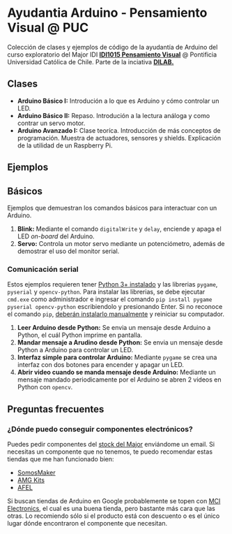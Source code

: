 # Ayudantia Arduino - Pensamiento Visual @ PUC
Colección de clases y ejemplos de código de la ayudantía de Arduino del curso exploratorio del Major IDI **[IDI1015 Pensamiento Visual](http://catalinacortazar.com/PensamientoVisual/)** @ Pontificia Universidad Católica de Chile. Parte de la inciativa **[DILAB.](https://www.di-lab.cl/)**

## Clases
* **Arduino Básico I:** Introdución a lo que es Arduino y cómo controlar un LED.
* **Arduino Básico II:** Repaso. Introdución a la lectura análoga y como contrar un servo motor.
* **Arduino Avanzado I:** Clase teoríca. Introducción de más conceptos de programación. Muestra de actuadores, sensores y shields. Explicación de la utilidad de un Raspberry Pi.

## Ejemplos
## Básicos
Ejemplos que demuestran los comandos básicos para interactuar con un Arduino.
1. **Blink:** Mediante el comando ``digitalWrite`` y ``delay``, enciende y apaga el LED *on-board* del Arduino.
2. **Servo:** Controla un motor servo mediante un potenciómetro, además de demostrar el uso del monitor serial.
### Comunicación serial
Estos ejemplos requieren tener [Python 3+ instalado](https://www.python.org/downloads/) y las librerias ``pygame``, ``pyserial`` y ``opencv-python``. Para instalar las librerias, se debe ejecutar ``cmd.exe`` como administrador e ingresar el comando ``pip install pygame pyserial opencv-python`` escribiendolo y presionando Enter. Si no reconoce el comando `pip`, [deberán instalarlo manualmente](https://www.liquidweb.com/kb/install-pip-windows/) y reiniciar su computador.
1. **Leer Arduino desde Python:** Se envia un mensaje desde Arduino a Python, el cuál Python imprime en pantalla.
2. **Mandar mensaje a Arudino desde Python:** Se envia un mensaje desde Python a Arduino para controlar un LED.
3. **Interfaz simple para controlar Arduino:** Mediante ``pygame`` se crea una interfaz con dos botones para encender y apagar un LED.
4. **Abrir video cuando se manda mensaje desde Arduino:** Mediante un mensaje mandado periodicamente por el Arduino se abren 2 videos en Python con ``opencv``.

## Preguntas frecuentes

### ¿Dónde puedo conseguir componentes electrónicos? 
Puedes pedir componentes del [stock del Major](https://tinyurl.com/StockIDI) enviándome un email. Si necesitas un componente que no tenemos, te puedo recomendar estas tiendas que me han funcionado bien:
* [SomosMaker](https://www.somosmakers.cl/)
* [AMG Kits](https://amgkits.com/)
* [AFEL](https://afel.cl/?v=5bc574a47246)

Si buscan tiendas de Arduino en Google probablemente se topen con [MCI Electronics,](https://www.mcielectronics.cl/) el cual es una buena tienda, pero bastante más cara que las otras. Lo recomiendo sólo si el producto está con descuento o es el único lugar dónde encontraron el componente que necesitan.
